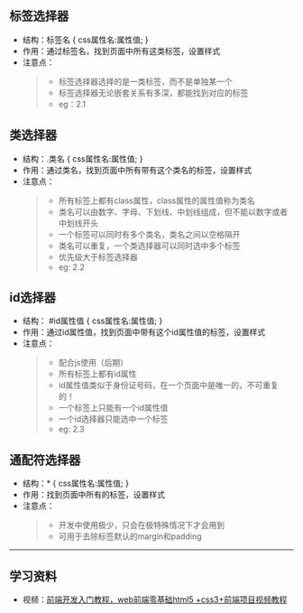 ## 标签选择器  

- 结构：标签名 { css属性名:属性值; }  
- 作用：通过标签名，找到页面中所有这类标签，设置样式  
- 注意点：  
    > - 标签选择器选择的是一类标签，而不是单独某一个  
    > - 标签选择器无论嵌套关系有多深，都能找到对应的标签  
    > - eg：2.1  

## 类选择器  

- 结构：.类名 { css属性名:属性值; }  
- 作用：通过类名，找到页面中所有带有这个类名的标签，设置样式  
- 注意点：  
    > - 所有标签上都有class属性，class属性的属性值称为类名  
    > - 类名可以由数字、字母、下划线、中划线组成，但不能以数字或者中划线开头  
    > - 一个标签可以同时有多个类名，类名之间以空格隔开  
    > - 类名可以重复，一个类选择器可以同时选中多个标签
    > - 优先级大于标签选择器    
    > - eg: 2.2  

## id选择器  

- 结构： #id属性值 { css属性名:属性值; }  
- 作用：通过id属性值，找到页面中带有这个id属性值的标签，设置样式  
- 注意点：  
    > - 配合js使用（后期）  
    > - 所有标签上都有id属性  
    > - id属性值类似于身份证号码，在一个页面中是唯一的，不可重复的！  
    > - 一个标签上只能有一个id属性值  
    > - 一个id选择器只能选中一个标签  
    > - eg: 2.3  

## 通配符选择器  

- 结构：* { css属性名:属性值; }  
- 作用：找到页面中所有的标签，设置样式  
- 注意点：  
    > - 开发中使用极少，只会在极特殊情况下才会用到  
    > - 可用于去除标签默认的margin和padding  

--- 

## 学习资料

- 视频：<a href="https://www.bilibili.com/video/BV1Kg411T7t9?spm_id_from=333.788.player.switch&vd_source=0af3f3aee70186db0ff8b48dc6b2a415&p=47">前端开发入门教程，web前端零基础html5 +css3+前端项目视频教程</a>